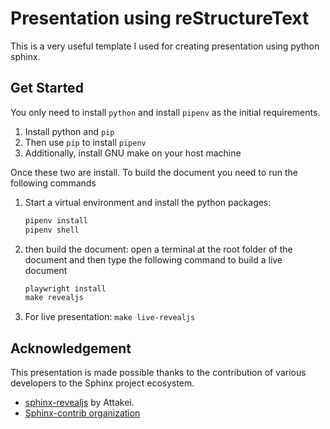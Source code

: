 # Presentation using reStructureText

This is a very useful template I used for creating presentation using
python sphinx.

## Get Started

You only need to install `python` and install `pipenv` as the initial requirements.

1. Install python and `pip`
2. Then use `pip` to install `pipenv`
3. Additionally, install GNU make on your host machine

Once these two are install. To build the document you need to run the following commands

1. Start a virtual environment and install the python packages:

    ```python
    pipenv install
    pipenv shell
    ```

2. then build the document: open a terminal at the root folder of the document
   and then type the following command to build a live document

    ```python
    playwright install
    make revealjs
    ```

3. For live presentation: `make live-revealjs`

## Acknowledgement

This presentation is made possible thanks to the contribution of various developers
to the Sphinx project ecosystem.

* [sphinx-revealjs](https://github.com/attakei/sphinx-revealjs) by Attakei.
* [Sphinx-contrib organization](https://github.com/sphinx-contrib)
